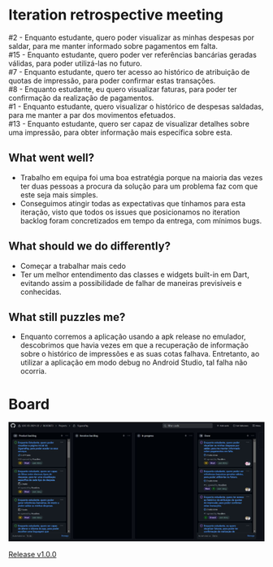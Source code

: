 # Iteration retrospective meeting
#2 - Enquanto estudante, quero poder visualizar as minhas despesas por saldar, para me manter informado sobre pagamentos em falta. <br>
#15 - Enquanto estudante, quero poder ver referências bancárias geradas válidas, para poder utilizá-las no futuro. <br>
#7 - Enquanto estudante, quero ter acesso ao histórico de atribuição de quotas de impressão, para poder confirmar estas transações. <br>
#8 - Enquanto estudante, eu quero visualizar faturas, para poder ter confirmação da realização de pagamentos. <br>
#1 - Enquanto estudante, quero visualizar o histórico de despesas saldadas, para me manter a par dos movimentos efetuados. <br>
#13 - Enquanto estudante, quero ser capaz de visualizar detalhes sobre uma impressão, para obter informação mais específica sobre esta.

## What went well?
- Trabalho em equipa foi uma boa estratégia porque na maioria das vezes ter duas pessoas a procura da solução para um problema faz com que este seja mais simples.
- Conseguimos atingir todas as expectativas que tínhamos para esta iteração, visto que todos os issues que posicionamos no iteration backlog foram concretizados em tempo da entrega, com mínimos bugs.

## What should we do differently?
- Começar a trabalhar mais cedo
- Ter um melhor entendimento das classes e widgets built-in em Dart, evitando assim a possibilidade de falhar de maneiras previsíveis e conhecidas.

## What still puzzles me?
- Enquanto corremos a aplicação usando a apk release no emulador, descobrimos que havia vezes em que a recuperação de informação sobre o histórico de impressões e as suas cotas falhava. Entretanto, ao utilizar a aplicação em modo debug no Android Studio, tal falha não ocorria.

# Board
![](../images/BoardV1.JPG)

[Release v1.0.0](https://github.com/LEIC-ES-2021-22/3LEIC06T3/releases/tag/v1.0.0)

